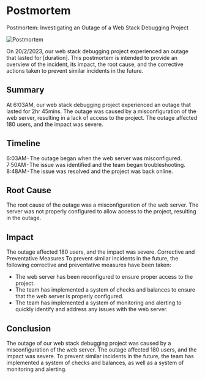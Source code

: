 # Postmortem
Postmortem: Investigating an Outage of a Web Stack Debugging Project

![Postmortem](https://cdn-images-1.medium.com/max/800/0*-j9KEQTWrMxoOj4g)

On 20/2/2023, our web stack debugging project experienced an outage that lasted for [duration]. This postmortem is intended to provide an overview of the incident, its impact, the root cause, and the corrective actions taken to prevent similar incidents in the future.

## Summary
At 6:03AM, our web stack debugging project experienced an outage that lasted for 2hr 45mins. The outage was caused by a misconfiguration of the web server, resulting in a lack of access to the project. The outage affected 180 users, and the impact was severe.

## Timeline
6:03AM - The outage began when the web server was misconfigured.
7:50AM - The issue was identified and the team began troubleshooting.
8:48AM - The issue was resolved and the project was back online.

## Root Cause
The root cause of the outage was a misconfiguration of the web server. The server was not properly configured to allow access to the project, resulting in the outage.

## Impact
The outage affected 180 users, and the impact was severe.
Corrective and Preventative Measures
To prevent similar incidents in the future, the following corrective and preventative measures have been taken:
- The web server has been reconfigured to ensure proper access to the project.
- The team has implemented a system of checks and balances to ensure that the web server is properly configured.
- The team has implemented a system of monitoring and alerting to quickly identify and address any issues with the web server.

## Conclusion
The outage of our web stack debugging project was caused by a misconfiguration of the web server. The outage affected 180 users, and the impact was severe. To prevent similar incidents in the future, the team has implemented a system of checks and balances, as well as a system of monitoring and alerting.





